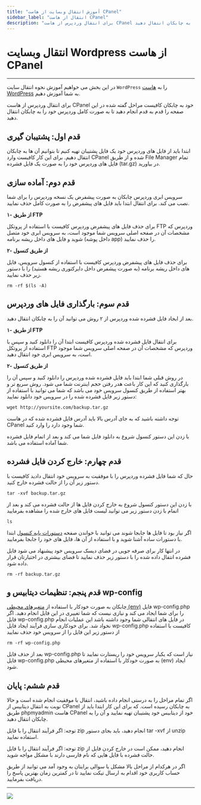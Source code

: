 ```yaml
---
title: "آموزش انتقال وبسایت از هاست CPanel"
sidebar_label: "انتقال از هاست CPanel"
description: "برای انتقال وردپرس از هاست CPanel خود به چابکان کافیست مراحل گفته شده در این صفحه را قدم به قدم انجام دهید تا به صورت کامل وردپرس خود را به چابکان انتقال دهید."
---
```


# انتقال وبسایت Wordpress از هاست CPanel
---

در این بخش می خواهیم آموزش نحوه انتقال سایت `WordPress` را به [هاست WordPress](https://chabokan.net/cloud-hosting/php/wordpress/) به شما آموزش دهیم.

برای انتقال وردپرس از هاست CPanel خود به چابکان کافیست مراحل گفته شده در این صفحه را قدم به قدم انجام دهید تا به صورت کامل وردپرس خود را به چابکان انتقال دهید.

## قدم اول: پشتیبان گیری

ابتدا باید از فایل های وردپرس خود یک فایل پشتیبان تهیه کنیم تا بتوانیم آن ها به چابکان انتقال دهیم. برای این کار کافیست وارد CPanel شده و از طریق File Manager تمام فایل های وردپرس خود را به صورت یک فایل فشرده (tar.gz) در بیاورید.

## قدم دوم: آماده سازی

سرویس ابری وردپرس چابکان به صورت پیشفرض یک نسخه وردپرس را برای شما نصب می کند. برای انتقال ابتدا باید فایل های پیشفرض را به صورت کامل حذف نمایید.

**۱- از طریق FTP**

برای حذف فایل های پیشفرض وردپرس کافیست با استفاده از پروتکل FTP وردپرس که مشخصات آن در صفحه اصلی سرویس شما موجود است، به سرویس ابری خود متصل شوید و فایل های داخل ریشه برنامه (داخل پوشه app) را حذف نمایید.

**۲- از طریق کنسول**

برای حذف فایل های پیشفرض وردپرس کافیست با استفاده از کنسول سرویس، فایل های داخل ریشه برنامه (به صورت پیشفرض داخل دایرکتوری ریشه هستید) را با دستور زیر حذف نمایید.

```shell
rm -rf $(ls -A)
```

## قدم سوم: بارگذاری فایل های وردپرس

بعد از ایجاد فایل فشرده شده وردپرس از ۲ روش می توانید آن را به چابکان انتقال دهید.

**۱- از طریق FTP**

برای انتقال فایل فشرده شده وردپرس کافیست ابتدا آن را دانلود کنید و سپس با استفاده از پروتکل FTP وردپرس که مشخصات آن در صفحه اصلی سرویس شما موجود است، به سرویس ابری خود انتقال دهید.

**۲- از طریق کنسول**

در روش قبلی شما ابتدا باید فایل فشرده شده وردپرس را دانلود کنید و سپس آن را بارگذاری کنید که این کار باعث هدر رفتن حجم اینترنت شما می شود. روش سریع تر و بهتر استفاده از طریق کنسول سرویس خود می باشد که شما می توانید با استفاده از دستور زیر فایل فشرده شده را در سرویس خود دانلود نمایید:

```shell
wget http://yoursite.com/backup.tar.gz
```

توجه داشته باشید که به جای آدرس بالا باید آدرس فایل فشرده شده که در هاست CPanel شما وجود دارد را وارد کنید.

با زدن این دستور کنسول شروع به دانلود فایل شما می کند و بعد از اتمام فایل فشرده شما آماده استفاده می باشد.

## قدم چهارم: خارج کردن فایل فشرده

حال که شما فایل فشرده وردپرس را با موفقیت به سرویس خود انتقال دادید کافیست با دستور زیر آن را از حالت فشرده خارج کنید.

```shell
tar -xvf backup.tar.gz
```

با زدن این دستور کنسول شروع به خارج کردن فایل ها از حالت فشرده می کند و بعد از اتمام با زدن دستور زیر می توانید لیست فایل های خارج شده را مشاهده بفرمایید

```shell
ls
```

اگر نیاز بود تا فایل ها جابجا شوند می توانید با خواندن صفحه [دستورات پایه کنسول](https://docs.chabokan.net/general-tips/base-commands/) ابتدا با دستورات ساده آشنا شوید و با استفاده از آن ها، فایل های خود را جابجا بفرمایید.

در انتها کار برای صرفه جویی در فضای دیسک سرویس خود پیشنهاد می شود فایل فشرده انتقال داده شده را با دستور زیر حذف نمایید تا فضای بیشتری در اختیارتان قرار داده شود.

```shell
rm -rf backup.tar.gz
```

## قدم پنجم: تنظیمات دیتابیس و wp-config

چابکان به صورت خودکار با استفاده از [متغیرهای محیطی (env)](https://docs.chabokan.net/features/env/) فایل wp-config.php را برای شما ایجاد می کند و نیازی نیست که شما تغییری در این فایل انجام دهید. اگر فایل wp-config.php در فایل های انتقالی شما وجود داشته باشد این عملیات انجام نخواد شد. برای خودکاری سازی فرآیند ایجاد فایل wp-config.php کافیست با استفاده از دستور زیر این فایل را از سرویس خود حذف نمایید

```
rm -rf wp-config.php
```

بعد از حذف فایل wp-config.php نیاز است که یکبار سرویس خود را ریستارت نمایید تا فایل wp-config.php به صورت خودکار با استفاده از متغیرهای محیطی (env) ایجاد شود.

## قدم ششم: پایان

اگر تمام مراحل را به درستی انجام داده باشید، انتقال با موفقیت انجام شده است و حالا نوبت به انتقال دیتابیس از CPanel به چابکان رسیده است. که برای این کار ابتدا باید از طریق phpmyadmin هاست CPanel خود از دیتابیس خود پشتیبان تهیه نمایید و آن را به چابکان انتقال دهید.

توجه: اگر فرآیند انتقال را با فایل zip انجام دهید، باید بجای دستور tar -xvf از unzip استفاده نمایید.

توجه: اگر فرآیند انتقال را با فایل zip انجام دهید، ممکن است در خارج کردن فایل از حالت فشرده با فایل هایی که نام فارسی دارند با مشکل مواجه شوید.

اگر در هرکدام از مراحل بالا مشکل یا سوالی برایتان به وجود آمد می توانید از طریق حساب کاربری خود اقدام به ارسال تیکت نمایید تا در کمترین زمان بهترین پاسخ را دریافت بفرمایید.

---
<a href="https://hub.chabokan.net/fa/services/create/wordpress" ><img src="https://s1.chabokan.net/docs/images/wordpress-docs-banner-1.jpg" /></a>